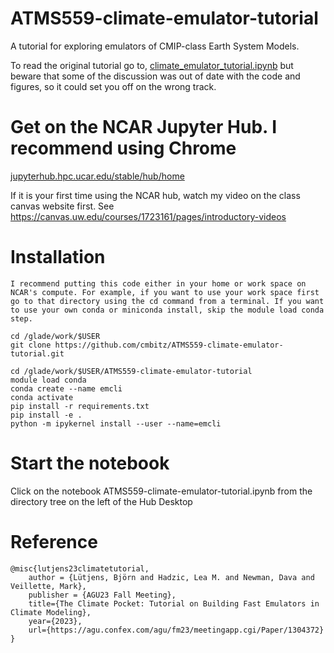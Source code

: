 # ATMS559-climate-emulator-tutorial
A tutorial for exploring emulators of CMIP-class Earth System Models.

To read the original tutorial go to, 
[climate_emulator_tutorial.ipynb](https://nbviewer.org/github/blutjens/climate-emulator-tutorial/blob/main/climate_emulator_tutorial.ipynb)
but beware that some of the discussion was out of date with the code and figures, so it could set you off on the wrong track.

# Get on the NCAR Jupyter Hub. I recommend using Chrome

[jupyterhub.hpc.ucar.edu/stable/hub/home](https://jupyterhub.hpc.ucar.edu/stable/hub/home) 

If it is your first time using the NCAR hub, watch my video on the class canvas website first. See https://canvas.uw.edu/courses/1723161/pages/introductory-videos

# Installation

```
I recommend putting this code either in your home or work space on NCAR's compute. For example, if you want to use your work space first go to that directory using the cd command from a terminal. If you want to use your own conda or miniconda install, skip the module load conda step.

cd /glade/work/$USER
git clone https://github.com/cmbitz/ATMS559-climate-emulator-tutorial.git

cd /glade/work/$USER/ATMS559-climate-emulator-tutorial 
module load conda 
conda create --name emcli 
conda activate 
pip install -r requirements.txt 
pip install -e . 
python -m ipykernel install --user --name=emcli 
```

# Start the notebook
Click on the notebook ATMS559-climate-emulator-tutorial.ipynb from the directory tree on the left of the Hub Desktop

# Reference
```
@misc{lutjens23climatetutorial,
    author = {Lütjens, Björn and Hadzic, Lea M. and Newman, Dava and Veillette, Mark},
    publisher = {AGU23 Fall Meeting},
    title={The Climate Pocket: Tutorial on Building Fast Emulators in Climate Modeling},
    year={2023},
    url={https://agu.confex.com/agu/fm23/meetingapp.cgi/Paper/1304372}
}
```
